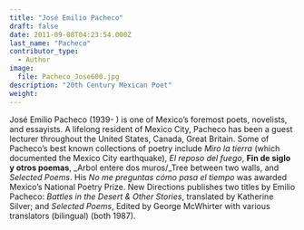 ```yaml
---
title: "José Emilio Pacheco"
draft: false
date: 2011-09-08T04:23:54.000Z
last_name: "Pacheco"
contributor_type:
  - Author
image:
  file: Pacheco_Jose600.jpg
description: "20th Century Mexican Poet"
weight:
---
```


José Emilio Pacheco (1939- ) is one of Mexico’s foremost poets, novelists, and essayists. A lifelong resident of Mexico City, Pacheco has been a guest lecturer throughout the United States, Canada, Great Britain. Some of Pacheco’s best known collections of poetry include _Miro la tierra_ (which documented the Mexico City earthquake), _El reposo del fuego_, **Fin de siglo y otros poemas**, _Arbol entere dos muros/_Tree between two walls, and _Selected Poems_. His _No me preguntas cómo pasa el tiempo_ was awarded Mexico’s National Poetry Prize. New Directions publishes two titles by Emilio Pacheco: _Battles in the Desert & Other Stories_, translated by Katherine Silver; and _Selected Poems_, Edited by George McWhirter with various translators (bilingual) (both 1987).

